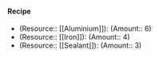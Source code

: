 #### Recipe
- (Resource:: [[Aluminium]]): (Amount:: 6)
- (Resource:: [[Iron]]): (Amount:: 4)
- (Resource:: [[Sealant]]): (Amount:: 3)
